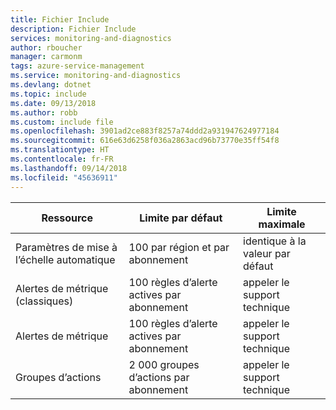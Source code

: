 ```yaml
---
title: Fichier Include
description: Fichier Include
services: monitoring-and-diagnostics
author: rboucher
manager: carmonm
tags: azure-service-management
ms.service: monitoring-and-diagnostics
ms.devlang: dotnet
ms.topic: include
ms.date: 09/13/2018
ms.author: robb
ms.custom: include file
ms.openlocfilehash: 3901ad2ce883f8257a74ddd2a931947624977184
ms.sourcegitcommit: 616e63d6258f036a2863acd96b73770e35ff54f8
ms.translationtype: HT
ms.contentlocale: fr-FR
ms.lasthandoff: 09/14/2018
ms.locfileid: "45636911"
---
```

| Ressource | Limite par défaut | Limite maximale |
| --- | --- | --- |
| Paramètres de mise à l’échelle automatique |100 par région et par abonnement | identique à la valeur par défaut |
| Alertes de métrique (classiques) |100 règles d’alerte actives par abonnement | appeler le support technique |
| Alertes de métrique |100 règles d’alerte actives par abonnement | appeler le support technique |
| Groupes d’actions |2 000 groupes d’actions par abonnement | appeler le support technique |

